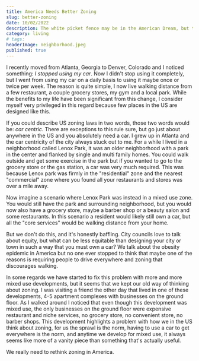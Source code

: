 ```yaml
---
title: America Needs Better Zoning
slug: better-zoning
date: 10/02/2022
description: The white picket fence may be in the American Dream, but the zoning policy behind it is destroying our cities and making us less healthy.
category: living
# tags:
headerImage: neighborhood.jpeg
published: true
---
```


I recently moved from Atlanta, Georgia to Denver, Colorado and I noticed something: _I stopped using my car_. Now I didn't stop using it completely, but I went from using my car on a daily basis to using it maybe once or twice per week. The reason is quite simple, I now live walking distance from a few restaurant, a couple grocery stores, my gym and a local park. While the benefits to my life have been significant from this change, I consider myself very privileged in this regard because few places in the US are designed like this.

If you could describe US zoning laws in two words, those two words would be: _car centric_. There are exceptions to this rule sure, but go just about anywhere in the US and you absolutely need a car. I grew up in Atlanta and the car centricity of the city always stuck out to me. For a while I lived in a neighborhood called Lenox Park, it was an older neighborhood with a park in the center and flanked by single and multi family homes. You could walk outside and get some exercise in the park but if you wanted to go to the grocery store or the gas station, a car was very much required. This was because Lenox park was firmly in the "residential" zone and the nearest "commercial" zone where you found all your restaurants and stores was over a mile away.

Now imagine a scenario where Lenox Park was instead in a mixed use zone. You would still have the park and surrounding neighborhood, but you would now also have a grocery store, maybe a barber shop or a beauty salon and some restaurants. In this scenario a resident would likely still own a car, but all the "core services" would be walking distance from your home.

But we don't do this, and it's honestly baffling. City councils love to talk about equity, but what can be less equitable than designing your city or town in such a way that you must own a car? We talk about the obesity epidemic in America but no one ever stopped to think that maybe one of the reasons is requiring people to drive everywhere and zoning that discourages walking.

In some regards we have started to fix this problem with more and more mixed use developments, but it seems that we kept our old way of thinking about zoning. I was visiting a friend the other day that lived in one of these developments, 4-5 apartment complexes with businesses on the ground floor. As I walked around I noticed that even though this development was mixed use, the only businesses on the ground floor were expensive restaurant and niche services, no grocery store, no convenient store, no barber shops. This development highlights a problem with how we in the US think about zoning, for us the sprawl is the norm, having to use a car to get everywhere is the norm, and anytime we develop for mixed use, it always seems like more of a vanity piece than something that's actually useful.

We really need to rethink zoning in America.
